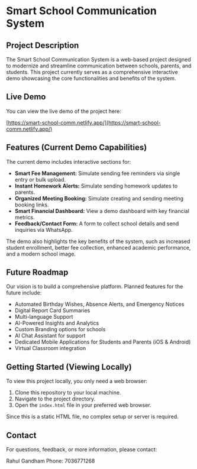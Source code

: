 # Smart School Communication System

## Project Description

The Smart School Communication System is a web-based project designed to modernize and streamline communication between schools, parents, and students. This project currently serves as a comprehensive interactive demo showcasing the core functionalities and benefits of the system.

## Live Demo

You can view the live demo of the project here:

[https://smart-school-comm.netlify.app/](https://smart-school-comm.netlify.app/)

## Features (Current Demo Capabilities)

The current demo includes interactive sections for:

-   **Smart Fee Management:** Simulate sending fee reminders via single entry or bulk upload.
-   **Instant Homework Alerts:** Simulate sending homework updates to parents.
-   **Organized Meeting Booking:** Simulate creating and sending meeting booking links.
-   **Smart Financial Dashboard:** View a demo dashboard with key financial metrics.
-   **Feedback/Contact Form:** A form to collect school details and send inquiries via WhatsApp.

The demo also highlights the key benefits of the system, such as increased student enrollment, better fee collection, enhanced academic performance, and a modern school image.

## Future Roadmap

Our vision is to build a comprehensive platform. Planned features for the future include:

-   Automated Birthday Wishes, Absence Alerts, and Emergency Notices
-   Digital Report Card Summaries
-   Multi-language Support
-   AI-Powered Insights and Analytics
-   Custom Branding options for schools
-   AI Chat Assistant for support
-   Dedicated Mobile Applications for Students and Parents (iOS & Android)
-   Virtual Classroom integration

## Getting Started (Viewing Locally)

To view this project locally, you only need a web browser:

1.  Clone this repository to your local machine.
2.  Navigate to the project directory.
3.  Open the `index.html` file in your preferred web browser.

Since this is a static HTML file, no complex setup or server is required.

## Contact

For questions, feedback, or more information, please contact:

Rahul Gandham
Phone: 7036771268 